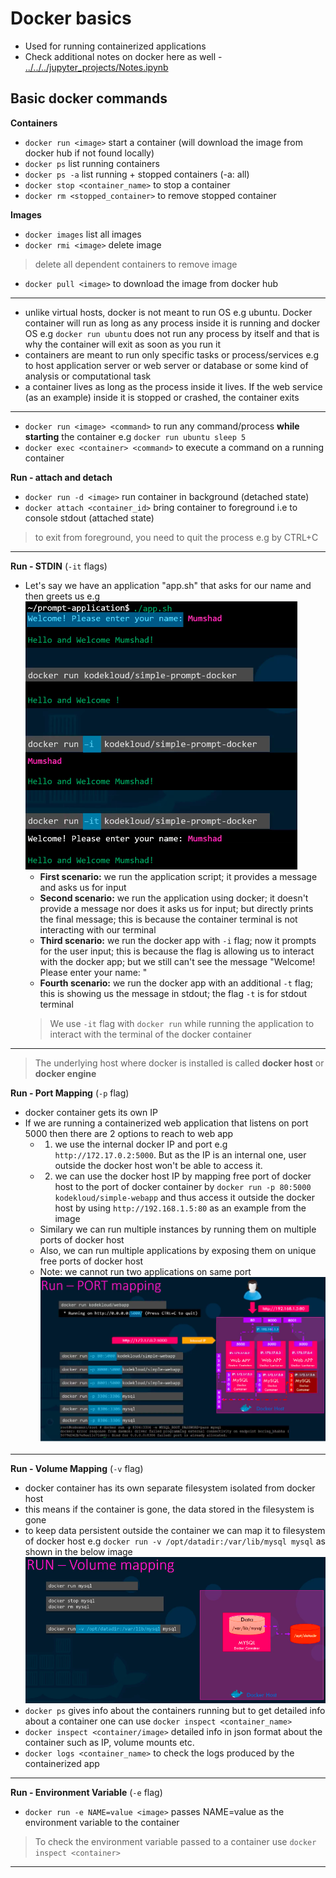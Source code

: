 # Docker basics
- Used for running containerized applications
- Check additional notes on docker here as well - [../../../jupyter_projects/Notes.ipynb](../../../jupyter_projects/Notes.ipynb)
## Basic docker commands
__Containers__
- `docker run <image>` start a container (will download the image from docker hub if not found locally)
- `docker ps` list running containers
- `docker ps -a` list running + stopped containers (-a: all)
- `docker stop <container_name>` to stop a container
- `docker rm <stopped_container>` to remove stopped container

__Images__
- `docker images` list all images
- `docker rmi <image>` delete image
> delete all dependent containers to remove image
- `docker pull <image>` to download the image from docker hub

------
- unlike virtual hosts, docker is not meant to run OS e.g ubuntu. Docker container will run as long as any process inside it is running and docker OS e.g `docker run ubuntu` does not run any process by itself and that is why the container will exit as soon as you run it
- containers are meant to run only specific tasks or process/services e.g  to host application server or web server or database or some kind of analysis or computational task
- a container lives as long as the process inside it lives. If the web service (as an example) inside it is stopped or crashed, the container exits
-----
- `docker run <image> <command>` to run any command/process __while starting__ the container e.g `docker run ubuntu sleep 5`
- `docker exec <container> <command>` to execute a command on a running container

__Run - attach and detach__
- `docker run -d <image>` run container in background (detached state)
- `docker attach <container_id>` bring container to foreground i.e to console stdout (attached state)
> to exit from foreground, you need to quit the process e.g by CTRL+C
-----
__Run - STDIN__ (`-it` flags)
- Let's say we have an application "app.sh" that asks for our name and then greets us e.g
    ![greet app](./images/it_flag.png)
    - __First scenario:__ we run the application script; it provides a message and asks us for input
    - __Second scenario:__ we run the application using docker; it doesn't provide a message nor does it asks us for input; but directly prints the final message; this is because the container terminal is not interacting with our terminal
    - __Third scenario:__ we run the docker app with `-i` flag; now it prompts for the user input; this is because the flag is allowing us to interact with the docker app; but we still can't see the message "Welcome! Please enter your name: "
    - __Fourth scenario:__ we run the docker app with an additional `-t` flag; this is showing us the message in stdout; the flag `-t` is for stdout terminal
    > We use `-it` flag with `docker run` while running the application to interact with the terminal of the docker container
-----
> The underlying host where docker is installed is called __docker host__ or __docker engine__

__Run - Port Mapping__ (`-p` flag)
- docker container gets its own IP
- If we are running a containerized web application that listens on port 5000 then there are 2 options to reach to web app
    - 1. we use the internal docker IP and port e.g `http://172.17.0.2:5000`. But as the IP is an internal one, user outside the docker host won't be able to access it.
    - 2. we can use the docker host IP by mapping free port of docker host to the port of docker container by `docker run -p 80:5000 kodekloud/simple-webapp` and thus access it outside the docker host by using `http://192.168.1.5:80` as an example from the image
    - Similary we can run multiple instances by running them on multiple ports of docker host
    - Also, we can run multiple applications by exposing them on unique free ports of docker host
    - Note: we cannot run two applications on same port
    ![port mapping](./images/port_mapping.png)
-----
__Run - Volume Mapping__ (`-v` flag)
- docker container has its own separate filesystem isolated from docker host
- this means if the container is gone, the data stored in the filesystem is gone
- to keep data persistent outside the container we can map it to filesystem of docker host e.g
    `docker run -v /opt/datadir:/var/lib/mysql mysql` as shown in the below image
    ![volume mapping](./images/volume_mapping.png)
- `docker ps` gives info about the containers running but to get detailed info about a container one can use `docker inspect <container_name>`
- `docker inspect <container/image>` detailed info in json format about the container such as IP, volume mounts etc.
- `docker logs <container_name>` to check the logs produced by the containerized app
-----
__Run - Environment Variable__ (`-e` flag)
- `docker run -e NAME=value <image>` passes NAME=value as the environment variable to the container
> To check the environment variable passed to a container use `docker inspect <container>`
-----